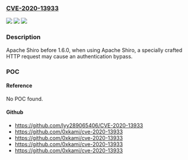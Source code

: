 ### [CVE-2020-13933](https://cve.mitre.org/cgi-bin/cvename.cgi?name=CVE-2020-13933)
![](https://img.shields.io/static/v1?label=Product&message=Apache%20Shiro&color=blue)
![](https://img.shields.io/static/v1?label=Version&message=n%2Fa&color=blue)
![](https://img.shields.io/static/v1?label=Vulnerability&message=Information%20Disclosure&color=brighgreen)

### Description

Apache Shiro before 1.6.0, when using Apache Shiro, a specially crafted HTTP request may cause an authentication bypass.

### POC

#### Reference
No POC found.

#### Github
- https://github.com/lyy289065406/CVE-2020-13933
- https://github.com/0xkami/cve-2020-13933
- https://github.com/0xkami/cve-2020-13933
- https://github.com/0xkami/cve-2020-13933
- https://github.com/0xkami/cve-2020-13933

